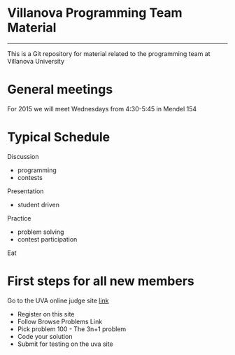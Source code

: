 # Villanova Programming Team Material
-------------------------
This is a Git repository for material related to the programming team at Villanova University

# General meetings
For 2015 we will meet Wednesdays from 4:30-5:45 in Mendel 154

# Typical Schedule
Discussion
* programming 
* contests

Presentation
* student driven

Practice
* problem solving
* contest participation

Eat

# First steps for all new members
Go to the UVA online judge site [link](http://uva.onlinejudge.org)
* Register on this site
* Follow Browse Problems Link
* Pick problem 100 - The 3n+1 problem
* Code your solution
* Submit for testing on the uva site

